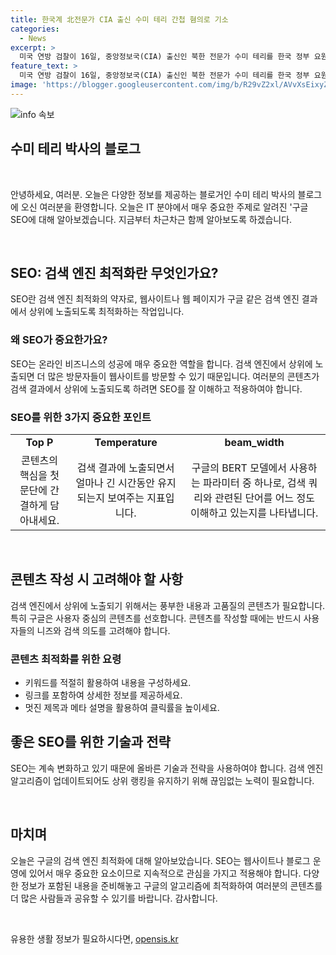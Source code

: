 ```yaml
---
title: 한국계 北전문가 CIA 출신 수미 테리 간첩 혐의로 기소
categories:
  - News
excerpt: >
  미국 연방 검찰이 16일, 중앙정보국(CIA) 출신인 북한 전문가 수미 테리를 한국 정부 요원으로 활동한 혐의로 기소했다. 이에 따르면 수미 테리는 2013년부터 한국 정부를 위해 활동한 혐의를 받으며 최소 3만 7000달러의 현금을 받았다고 밝혀졌다. 이에 대해 수미 테리 측은 근거 없는 주장이라고 부인 중이다. 이에 이어 수미 테리의 경력과 전문성에 대한 소개가 뒤이어 나온다.
feature_text: >
  미국 연방 검찰이 16일, 중앙정보국(CIA) 출신인 북한 전문가 수미 테리를 한국 정부 요원으로 활동한 혐의로 기소했다. 이에 따르면 수미 테리는 2013년부터 한국 정부를 위해 활동한 혐의를 받으며 최소 3만 7000달러의 현금을 받았다고 밝혀졌다. 이에 대해 수미 테리 측은 근거 없는 주장이라고 부인 중이다. 이에 이어 수미 테리의 경력과 전문성에 대한 소개가 뒤이어 나온다.
image: 'https://blogger.googleusercontent.com/img/b/R29vZ2xl/AVvXsEixyZcFfHzMRdzZMjFBmAUKJYCLCGyLL1o632UiGVXcaFdKo_bkvkuCioo0uUKlGfBVcT3P84aROyZIXSBEx3Aw5nCQ3pTgDom1WDC4m8eifvWiAmWEEVb4x6G_l8C0QH225ldMjyaFvpxGEBGNO37VmDTDMHGhJPq73UglMfDca1-0aw/s1600/blogspot.png'
---
```


<p><img src="https://blogger.googleusercontent.com/img/b/R29vZ2xl/AVvXsEixyZcFfHzMRdzZMjFBmAUKJYCLCGyLL1o632UiGVXcaFdKo_bkvkuCioo0uUKlGfBVcT3P84aROyZIXSBEx3Aw5nCQ3pTgDom1WDC4m8eifvWiAmWEEVb4x6G_l8C0QH225ldMjyaFvpxGEBGNO37VmDTDMHGhJPq73UglMfDca1-0aw/s1600/blogspot.png" alt="info 속보" /></p>

<h2 data-ke-size="size26">수미 테리 박사의 블로그</h2>

<p data-ke-size="size16">&nbsp;</p>

<p>안녕하세요, 여러분. 오늘은 다양한 정보를 제공하는 블로거인 수미 테리 박사의 블로그에 오신 여러분을 환영합니다. 오늘은 IT 분야에서 매우 중요한 주제로 알려진 '구글 SEO에 대해 알아보겠습니다. 지금부터 차근차근 함께 알아보도록 하겠습니다.</p>

<p data-ke-size="size16">&nbsp;</p>

<h2 data-ke-size="size20">SEO: 검색 엔진 최적화란 무엇인가요?</h2>

<p data-ke-size="size16">SEO란 검색 엔진 최적화의 약자로, 웹사이트나 웹 페이지가 구글 같은 검색 엔진 결과에서 상위에 노출되도록 최적화하는 작업입니다. </p>

<h3>왜 SEO가 중요한가요?</h3>

<p data-ke-size="size16">SEO는 온라인 비즈니스의 성공에 매우 중요한 역할을 합니다. 검색 엔진에서 상위에 노출되면 더 많은 방문자들이 웹사이트를 방문할 수 있기 때문입니다. 여러분의 콘텐츠가 검색 결과에서 상위에 노출되도록 하려면 SEO를 잘 이해하고 적용하여야 합니다.</p>

<h3>SEO를 위한 3가지 중요한 포인트</h3>

<table>
  <tr>
    <td style="text-align: center; height: 17px;"><b>Top P</b></td>
    <td style="text-align: center; height: 17px;"><b>Temperature</b></td>
    <td style="text-align: center; height: 17px;"><b>beam_width</b></td>
  </tr>
  <tr>
    <td style="text-align: center; height: 17px;">콘텐츠의 핵심을 첫 문단에 간결하게 담아내세요.</td>
    <td style="text-align: center; height: 17px;">검색 결과에 노출되면서 얼마나 긴 시간동안 유지되는지 보여주는 지표입니다.</td>
    <td style="text-align: center; height: 17px;">구글의 BERT 모델에서 사용하는 파라미터 중 하나로, 검색 쿼리와 관련된 단어를 어느 정도 이해하고 있는지를 나타냅니다.</td>
  </tr>
</table>

<p data-ke-size="size16">&nbsp;</p>

<h2 data-ke-size="size20">콘텐츠 작성 시 고려해야 할 사항</h2>

<p data-ke-size="size16">검색 엔진에서 상위에 노출되기 위해서는 풍부한 내용과 고품질의 콘텐츠가 필요합니다. 특히 구글은 사용자 중심의 콘텐츠를 선호합니다. 콘텐츠를 작성할 때에는 반드시 사용자들의 니즈와 검색 의도를 고려해야 합니다.</p>

<h3>콘텐츠 최적화를 위한 요령</h3>

<ul>
  <li>키워드를 적절히 활용하여 내용을 구성하세요.</li>
  <li>링크를 포함하여 상세한 정보를 제공하세요.</li>
  <li>멋진 제목과 메타 설명을 활용하여 클릭률을 높이세요.</li>
</ul>

<h2 data-ke-size="size20">좋은 SEO를 위한 기술과 전략</h2>

<p data-ke-size="size16">SEO는 계속 변화하고 있기 때문에 올바른 기술과 전략을 사용하여야 합니다. 검색 엔진 알고리즘이 업데이트되어도 상위 랭킹을 유지하기 위해 끊임없는 노력이 필요합니다.</p>

<p data-ke-size="size16">&nbsp;</p>

<h2 data-ke-size="size20">마치며</h2>

<p data-ke-size="size16">오늘은 구글의 검색 엔진 최적화에 대해 알아보았습니다. SEO는 웹사이트나 블로그 운영에 있어서 매우 중요한 요소이므로 지속적으로 관심을 가지고 적용해야 합니다. 다양한 정보가 포함된 내용을 준비해놓고 구글의 알고리즘에 최적화하여 여러분의 콘텐츠를 더 많은 사람들과 공유할 수 있기를 바랍니다. 감사합니다.</p>

<p data-ke-size="size16">&nbsp;</p>
유용한 생활 정보가 필요하시다면, <a href="https://opensis.kr" rel="dofollow">opensis.kr</a>


